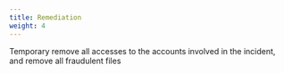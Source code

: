 ```yaml
---
title: Remediation
weight: 4
---
```

Temporary remove all accesses to the accounts involved in the incident, and remove all fraudulent files
